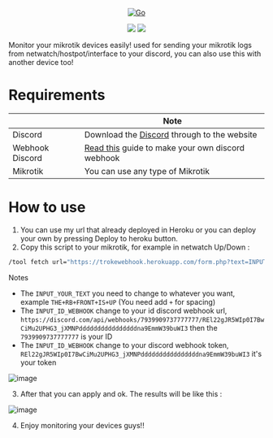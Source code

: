 <p align="center">
  <a href="https://github.com/troke12/gopi" target="blank"><img src="https://socialify.git.ci/troke12/MikrotikToDiscord/image?description=1&descriptionEditable=Monitoring%20your%20mikrotik%20from%20your%20discord!&font=Rokkitt&forks=1&issues=1&pattern=Brick%20Wall&pulls=1&stargazers=1&theme=Dark" alt="Go" /></a>
</p>
<p align="center">
  <a href="https://heroku.com/deploy?template=https://github.com/troke12/MikrotikToDiscord" target="blank"><img src="https://www.herokucdn.com/deploy/button.svg"/></a> <a href="https://forum.mikrotik.com/viewtopic.php?f=9&t=173923" target="blank"><img src="https://img.shields.io/badge/Mikrotik-Forum-yellowgreen?style=for-the-badge&logo=appveyor"/></a>
</p>

Monitor your mikrotik devices easily! used for sending your mikrotik logs from netwatch/hostpot/interface to your discord, you can also use this with another device too! 

# Requirements
|  | Note |
| --- | --- |
| Discord | Download the [Discord](https://discord.com) through to the website |
| Webhook Discord | [Read this](https://support.discord.com/hc/en-us/articles/228383668-Intro-to-Webhooks) guide to make your own discord webhook |
| Mikrotik | You can use any type of Mikrotik |

# How to use
1. You can use my url that already deployed in Heroku or you can deploy your own by pressing Deploy to heroku button.
2. Copy this script to your mikrotik, for example in netwatch Up/Down :

```bash
/tool fetch url="https://trokewebhook.herokuapp.com/form.php?text=INPUT_YOUR_TEXT_HERE&id=INPUT_ID_WEBHOOK&token=INPUT_TOKEN_WEBHOOK" keep-result=no;
```
Notes
 - The `INPUT_YOUR_TEXT` you need to change to whatever you want, example `THE+RB+FRONT+IS+UP` (You need add `+` for spacing)
 - The `INPUT_ID_WEBHOOK` change to your id discord webhook url, `https://discord.com/api/webhooks/7939909737777777/REl22gJR5WIp0I7BwCiMu2UPHG3_jXMNPddddddddddddddddna9EmmW39buWI3` then the `7939909737777777` is your ID
 - The `INPUT_ID_WEBHOOK` change to your discord webhook token, `REl22gJR5WIp0I7BwCiMu2UPHG3_jXMNPddddddddddddddddna9EmmW39buWI3` it's your token

![image](https://user-images.githubusercontent.com/10250068/112728650-4067a280-8f63-11eb-8945-da7d2cec3184.png)

3. After that you can apply and ok. The results will be like this :

![image](https://user-images.githubusercontent.com/10250068/112728601-10200400-8f63-11eb-95cd-1378b27458c0.png)

4. Enjoy monitoring your devices guys!!
